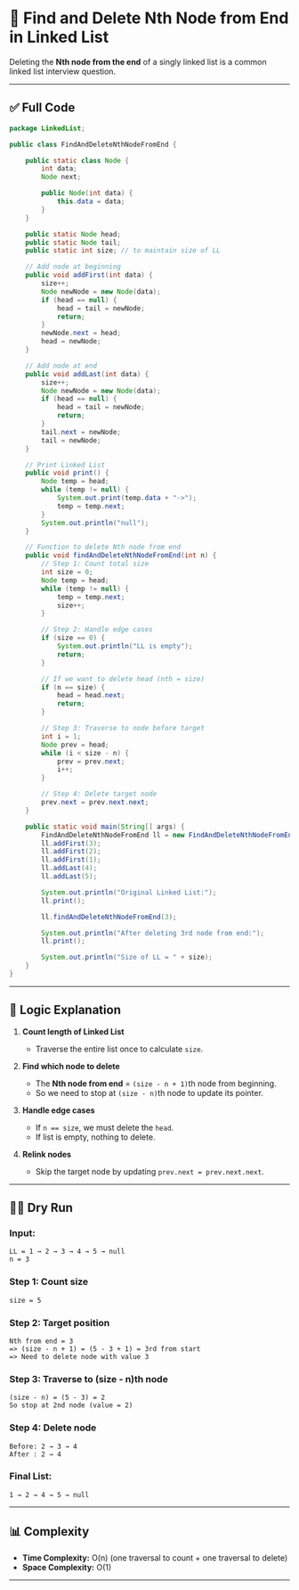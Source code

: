 

# 🧾 Find and Delete Nth Node from End in Linked List

Deleting the **Nth node from the end** of a singly linked list is a common linked list interview question.

---

## ✅ Full Code

```java
package LinkedList;

public class FindAndDeleteNthNodeFromEnd {

    public static class Node {
        int data;
        Node next;

        public Node(int data) {
            this.data = data;
        }
    }

    public static Node head;
    public static Node tail;
    public static int size; // to maintain size of LL

    // Add node at beginning
    public void addFirst(int data) {
        size++;
        Node newNode = new Node(data);
        if (head == null) {
            head = tail = newNode;
            return;
        }
        newNode.next = head;
        head = newNode;
    }

    // Add node at end
    public void addLast(int data) {
        size++;
        Node newNode = new Node(data);
        if (head == null) {
            head = tail = newNode;
            return;
        }
        tail.next = newNode;
        tail = newNode;
    }

    // Print Linked List
    public void print() {
        Node temp = head;
        while (temp != null) {
            System.out.print(temp.data + "->");
            temp = temp.next;
        }
        System.out.println("null");
    }

    // Function to delete Nth node from end
    public void findAndDeleteNthNodeFromEnd(int n) {
        // Step 1: Count total size
        int size = 0;
        Node temp = head;
        while (temp != null) {
            temp = temp.next;
            size++;
        }

        // Step 2: Handle edge cases
        if (size == 0) {
            System.out.println("LL is empty");
            return;
        }

        // If we want to delete head (nth = size)
        if (n == size) {
            head = head.next;
            return;
        }

        // Step 3: Traverse to node before target
        int i = 1;
        Node prev = head;
        while (i < size - n) {
            prev = prev.next;
            i++;
        }

        // Step 4: Delete target node
        prev.next = prev.next.next;
    }

    public static void main(String[] args) {
        FindAndDeleteNthNodeFromEnd ll = new FindAndDeleteNthNodeFromEnd();
        ll.addFirst(3);
        ll.addFirst(2);
        ll.addFirst(1);
        ll.addLast(4);
        ll.addLast(5);

        System.out.println("Original Linked List:");
        ll.print();

        ll.findAndDeleteNthNodeFromEnd(3);

        System.out.println("After deleting 3rd node from end:");
        ll.print();

        System.out.println("Size of LL = " + size);
    }
}
```

---

## 🧠 Logic Explanation

1. **Count length of Linked List**

   * Traverse the entire list once to calculate `size`.

2. **Find which node to delete**

   * The **Nth node from end** = `(size - n + 1)`th node from beginning.
   * So we need to stop at `(size - n)`th node to update its pointer.

3. **Handle edge cases**

   * If `n == size`, we must delete the `head`.
   * If list is empty, nothing to delete.

4. **Relink nodes**

   * Skip the target node by updating `prev.next = prev.next.next`.

---

## 🏃‍♂️ Dry Run

### Input:

```
LL = 1 → 2 → 3 → 4 → 5 → null
n = 3
```

### Step 1: Count size

```
size = 5
```

### Step 2: Target position

```
Nth from end = 3
=> (size - n + 1) = (5 - 3 + 1) = 3rd from start
=> Need to delete node with value 3
```

### Step 3: Traverse to (size - n)th node

```
(size - n) = (5 - 3) = 2
So stop at 2nd node (value = 2)
```

### Step 4: Delete node

```
Before: 2 → 3 → 4
After : 2 → 4
```

### Final List:

```
1 → 2 → 4 → 5 → null
```

---

## 📊 Complexity

* **Time Complexity:** O(n) (one traversal to count + one traversal to delete)
* **Space Complexity:** O(1)

---


